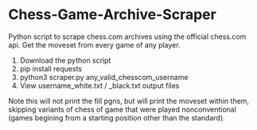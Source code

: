 # Chess-Game-Archive-Scraper
Python script to scrape chess.com archives using the official chess.com api. Get the moveset from every game of any player.

1. Download the python script
2. pip install requests
3. python3 scraper.py any_valid_chesscom_username
4. View username_white.txt / _black.txt output files

Note this will not print the fill pgns, but will print the moveset within them, skipping variants of chess of game that were played nonconventional (games begining from a starting position other than the standard).

